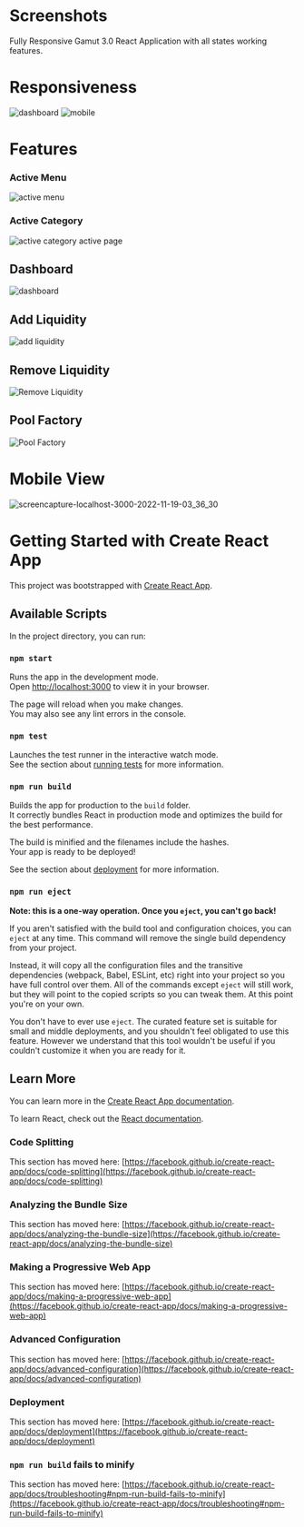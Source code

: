 # Screenshots

Fully Responsive Gamut 3.0 React Application with all states working features.

# Responsiveness

![dashboard](https://user-images.githubusercontent.com/45516016/204136023-09325730-a929-490a-860f-eb0e81cf7108.png)
![mobile](https://user-images.githubusercontent.com/45516016/204135966-0e1b7854-1c84-4af1-9730-9ae881a818a1.JPG)


# Features

### Active Menu

![active menu](https://user-images.githubusercontent.com/45516016/204135781-00a27830-def8-4109-9542-656f14e65154.png)  

### Active Category

![active category active page](https://user-images.githubusercontent.com/45516016/204135799-aedafa70-4c8e-4402-8dc1-94606a55522b.png)



## Dashboard

![dashboard](https://user-images.githubusercontent.com/45516016/204136023-09325730-a929-490a-860f-eb0e81cf7108.png)


## Add Liquidity

![add liquidity](https://user-images.githubusercontent.com/45516016/204135458-edb1b1b5-bb0f-4369-902c-33328b98327e.png)

## Remove Liquidity

![Remove Liquidity](https://user-images.githubusercontent.com/45516016/204135473-79d6745c-afed-4aa0-a0df-de5ca1824d5a.png)

## Pool Factory

![Pool Factory](https://user-images.githubusercontent.com/45516016/204135489-02a777ba-48d7-4e9d-9a87-e2686a95f760.png)

# Mobile View 

![screencapture-localhost-3000-2022-11-19-03_36_30](https://user-images.githubusercontent.com/45516016/204135431-235481a4-8329-4b80-89ef-defc65776d15.png)


# Getting Started with Create React App

This project was bootstrapped with [Create React App](https://github.com/facebook/create-react-app).

## Available Scripts

In the project directory, you can run:

### `npm start`

Runs the app in the development mode.\
Open [http://localhost:3000](http://localhost:3000) to view it in your browser.

The page will reload when you make changes.\
You may also see any lint errors in the console.

### `npm test`

Launches the test runner in the interactive watch mode.\
See the section about [running tests](https://facebook.github.io/create-react-app/docs/running-tests) for more information.

### `npm run build`

Builds the app for production to the `build` folder.\
It correctly bundles React in production mode and optimizes the build for the best performance.

The build is minified and the filenames include the hashes.\
Your app is ready to be deployed!

See the section about [deployment](https://facebook.github.io/create-react-app/docs/deployment) for more information.

### `npm run eject`

**Note: this is a one-way operation. Once you `eject`, you can't go back!**

If you aren't satisfied with the build tool and configuration choices, you can `eject` at any time. This command will remove the single build dependency from your project.

Instead, it will copy all the configuration files and the transitive dependencies (webpack, Babel, ESLint, etc) right into your project so you have full control over them. All of the commands except `eject` will still work, but they will point to the copied scripts so you can tweak them. At this point you're on your own.

You don't have to ever use `eject`. The curated feature set is suitable for small and middle deployments, and you shouldn't feel obligated to use this feature. However we understand that this tool wouldn't be useful if you couldn't customize it when you are ready for it.

## Learn More

You can learn more in the [Create React App documentation](https://facebook.github.io/create-react-app/docs/getting-started).

To learn React, check out the [React documentation](https://reactjs.org/).

### Code Splitting

This section has moved here: [https://facebook.github.io/create-react-app/docs/code-splitting](https://facebook.github.io/create-react-app/docs/code-splitting)

### Analyzing the Bundle Size

This section has moved here: [https://facebook.github.io/create-react-app/docs/analyzing-the-bundle-size](https://facebook.github.io/create-react-app/docs/analyzing-the-bundle-size)

### Making a Progressive Web App

This section has moved here: [https://facebook.github.io/create-react-app/docs/making-a-progressive-web-app](https://facebook.github.io/create-react-app/docs/making-a-progressive-web-app)

### Advanced Configuration

This section has moved here: [https://facebook.github.io/create-react-app/docs/advanced-configuration](https://facebook.github.io/create-react-app/docs/advanced-configuration)

### Deployment

This section has moved here: [https://facebook.github.io/create-react-app/docs/deployment](https://facebook.github.io/create-react-app/docs/deployment)

### `npm run build` fails to minify

This section has moved here: [https://facebook.github.io/create-react-app/docs/troubleshooting#npm-run-build-fails-to-minify](https://facebook.github.io/create-react-app/docs/troubleshooting#npm-run-build-fails-to-minify)

